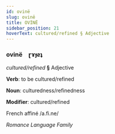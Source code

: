 ```yaml
---
id: ovinë
slug: ovinë
title: OVİNË
sidebar_position: 21
hoverText: cultured/refined § Adjective
---
```


### ovinë&emsp;<span kind="abugida">ɽɤɟƨʇ</span>

*cultured/refined* **§** Adjective

**Verb**: to be cultured/refined

**Noun**: culturedness/refinedness

**Modifier**: cultured/refined

French affiné /a.fi.ne/

*Romance Language Family*